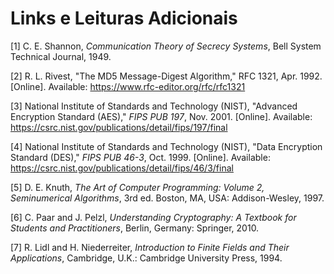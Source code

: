 # Links e Leituras Adicionais

[1] C. E. Shannon, *Communication Theory of Secrecy Systems*, Bell System Technical Journal, 1949.

[2] R. L. Rivest, "The MD5 Message-Digest Algorithm," RFC 1321, Apr. 1992. [Online]. Available: https://www.rfc-editor.org/rfc/rfc1321

[3] National Institute of Standards and Technology (NIST), "Advanced Encryption Standard (AES)," *FIPS PUB 197*, Nov. 2001. [Online]. Available: https://csrc.nist.gov/publications/detail/fips/197/final

[4] National Institute of Standards and Technology (NIST), "Data Encryption Standard (DES)," *FIPS PUB 46-3*, Oct. 1999. [Online]. Available: https://csrc.nist.gov/publications/detail/fips/46/3/final

[5] D. E. Knuth, *The Art of Computer Programming: Volume 2, Seminumerical Algorithms*, 3rd ed. Boston, MA, USA: Addison-Wesley, 1997.

[6] C. Paar and J. Pelzl, *Understanding Cryptography: A Textbook for Students and Practitioners*, Berlin, Germany: Springer, 2010.

[7] R. Lidl and H. Niederreiter, *Introduction to Finite Fields and Their Applications*, Cambridge, U.K.: Cambridge University Press, 1994.
